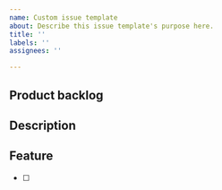 ```yaml
---
name: Custom issue template
about: Describe this issue template's purpose here.
title: ''
labels: ''
assignees: ''

---
```


## Product backlog

## Description

## Feature
- [ ]
